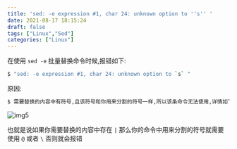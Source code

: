 ```yaml
---
title: 'sed: -e expression #1, char 24: unknown option to ''s'' '
date: 2021-08-17 18:15:24
draft: false
tags: ["Linux","Sed"]
categories: ["Linux"]
---
```


在使用 ```sed -e``` 批量替换命令时候,报错如下:
```bash
$ "sed: -e expression #1, char 24: unknown option to `s` "
```

原因:
```bash
$ 需要替换的内容中有符号,且该符号和你用来分割的符号一样,所以该条命令无法使用,详情如下图:
```
![img5](/img/img5.png)

也就是说如果你需要替换的内容中存在 ``` | ```  那么你的命令中用来分割的符号就需要使用 ```@``` 或者 ``` \ ``` 否则就会报错
